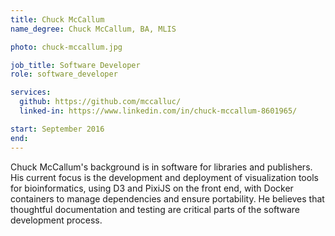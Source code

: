 ```yaml
---
title: Chuck McCallum
name_degree: Chuck McCallum, BA, MLIS

photo: chuck-mccallum.jpg

job_title: Software Developer
role: software_developer

services:
  github: https://github.com/mccalluc/
  linked-in: https://www.linkedin.com/in/chuck-mccallum-8601965/

start: September 2016
end:
---
```

Chuck McCallum's background is in software for libraries and publishers. His current focus is the development and deployment of visualization tools for bioinformatics, using D3 and PixiJS on the front end, with Docker containers to manage dependencies and ensure portability. He believes that thoughtful documentation and testing are critical parts of the software development process.